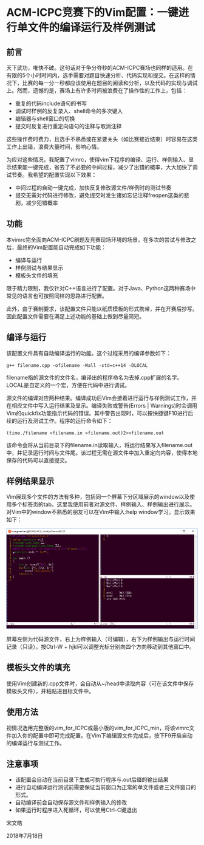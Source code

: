 # ACM-ICPC竞赛下的Vim配置：一键进行单文件的编译运行及样例测试 #

## 前言 ##
天下武功，唯快不破。这句话对于争分夺秒的ACM-ICPC赛场也同样的适用。在有限的5个小时时间内，选手需要对题目快速分析、代码实现和提交。在这样的情况下，比赛的每一分一秒都应该使用在题目的阅读和分析，以及代码的实现与调试上。然而，遗憾的是，赛场上有许多时间被浪费在了操作性的工作上，包括：

* 重复的代码include语句的书写
* 调试时样例的反复录入、shell命令的多次键入
* 编辑器与shell窗口的切换
* 提交时反复进行重定向语句的注释与取消注释

这些操作费时费力，且选手不熟悉或在紧要关头（如比赛接近结束）时容易在这类工作上出错，浪费大量时间，影响心情。

为应对这些情况，我配置了vimrc，使得vim下程序的编译、运行、样例输入、显示结果能一键完成，省去了不必要的中间过程，减少了出错的概率，大大加快了调试节奏。我希望的配置实现以下效果：

* 中间过程的自动一键完成，加快反复修改源文件/样例时的测试节奏
* 提交无需对代码进行修改，避免提交时发生诸如忘记注释freopen这类的悲剧，减少犯错概率

## 功能 ##
本vimrc完全面向ACM-ICPC刷题及竞赛现场环境的场景。在多次的尝试与修改之后，最终的Vim配置能自动完成如下功能：

* 编译与运行
* 样例测试与结果显示
* 模板头文件的填充

限于精力限制，我仅针对C++语言进行了配置。对于Java、Python这两种赛场中常见的语言也可按照同样的思路进行配置。

此外，由于赛制要求，该配置文件只能以纸质模板的形式携带，并在开赛后抄写。因此配置文件需要在满足上述功能的基础上做到尽量简短。

## 编译与运行

该配置文件具有自动编译运行的功能。这个过程采用的编译参数如下：

```shell
g++ filename.cpp -ofilename -Wall -std=c++14 -DLOCAL
```

filename指的源文件的文件名，编译出的程序命名为去掉.cpp扩展的名字。LOCAL是自定义的一个宏，方便在代码中进行调试。

源文件的编译对应两种结果。编译成功后Vim会接着进行运行与样例测试工作，并在相应文件中写入运行结果及显示。编译失败或警告(Errors | Warnings)时会调用Vim的quickfix功能指示代码的错误。其中警告出现时，可以按快捷键F10进行后续的运行及测试工作。程序的运行命令如下：

```shell
(time./filename <filename.in >filename.out)2>>filename.out
```

该命令会将从当前目录下的filename.in读取输入，将运行结果写入filename.out中，并记录运行时间与文件尾。该过程无需在源文件中加入重定向内容，使得本地保存的代码可以直接提交。

## 样例结果显示

Vim展现多个文件的方法有多种，包括同一个屏幕下分区域展示的window以及使用多个标签页的tab。这里我使用前者对源文件、样例输入、样例输出进行展示。对Vim中的window不熟悉的朋友可以在Vim中输入:help window学习。显示效果如下：

![1531901754074](window.png)

屏幕左侧为代码源文件，右上为样例输入（可编辑），右下为样例输出与运行时间记录（只读）。按Ctrl-W + hjkl可以调整光标分别向四个方向移动到其他窗口中。

## 模板头文件的填充

使用Vim创建新的.cpp文件时，会自动从~/head中读取内容（可在该文件中保存模板头文件），并粘贴进目标文件中。

## 使用方法

视情况选用完整版的vim_for_ICPC或最小版的vim_for_ICPC_min，将该vimrc文件加入你的配置中即可完成配置。在Vim下编辑源文件完成后，按下F9开启自动的编译运行与测试工作。

## 注意事项

* 该配置会自动在当前目录下生成可执行程序与.out后缀的输出结果
* 进行自动编译运行测试前需要保证当前窗口为正常的单文件或者三文件窗口的形式。
* 自动编译前会自动保存源文件和样例输入的修改
* 如果运行时程序进入死循环，可以使用Ctrl-C键退出

宋文皓

2018年7月18日
